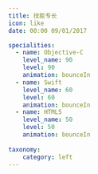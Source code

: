 ```yaml
---
title: 技能专长
icon: like
date: 00:00 09/01/2017

specialities:
  - name: Objective-C
    level_name: 90
    level: 90
    animation: bounceIn
  - name: Swift
    level_name: 60
    level: 60
    animation: bounceIn
  - name: HTML5
    level_name: 50
    level: 50
    animation: bounceIn
    
taxonomy:
    category: left
---
```

